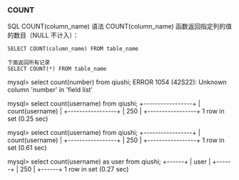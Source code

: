 ### COUNT
SQL COUNT(column_name) 语法
COUNT(column_name) 函数返回指定列的值的数目（NULL 不计入）：
```
SELECT COUNT(column_name) FROM table_name

下面返回所有记录
SELECT COUNT(*) FROM table_name
```

mysql> select count(number) from qiushi;
ERROR 1054 (42S22): Unknown column 'number' in 'field list'

mysql> select count(username) from qiushi;
+-----------------+
| count(username) |
+-----------------+
|             250 |
+-----------------+
1 row in set (0.25 sec)


mysql> select count(username) from qiushi;
+-----------------+
| count(username) |
+-----------------+
|             250 |
+-----------------+
1 row in set (0.61 sec)


mysql> select count(username) as user from qiushi;
+------+
| user |
+------+
|  250 |
+------+
1 row in set (0.27 sec)
